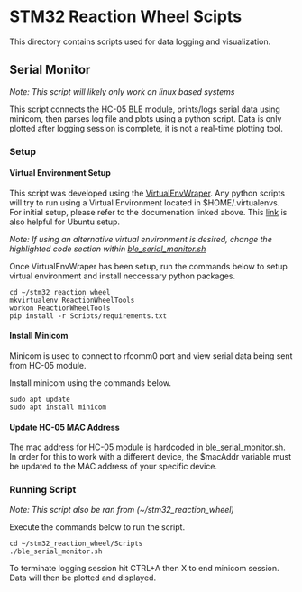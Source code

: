 # STM32 Reaction Wheel Scipts

This directory contains scripts used for data logging and visualization.

## Serial Monitor

*Note: This script will likely only work on linux based systems*

This script connects the HC-05 BLE module, prints/logs serial data using minicom, then parses log file and plots using a python script. Data is only plotted after logging session is complete, it is not a real-time plotting tool.

### Setup
#### Virtual Environment Setup

This script was developed using the [VirtualEnvWraper](https://virtualenvwrapper.readthedocs.io/en/latest/). Any python scripts will try to run using a Virtual Environment located in $HOME/.virtualenvs. For initial setup, please refer to the documenation linked above. This [link](https://opensource.com/article/21/2/python-virtualenvwrapper) is also helpful for Ubuntu setup.<br>

*Note: If using an alternative virtual environment is desired, change the highlighted code section within [ble_serial_monitor.sh](ble_serial_monitor.sh)*<br>

Once VirtualEnvWraper has been setup, run the commands below to setup virtual environment and install neccessary python packages.<br>

```
cd ~/stm32_reaction_wheel
mkvirtualenv ReactionWheelTools
workon ReactionWheelTools
pip install -r Scripts/requirements.txt
```

#### Install Minicom

Minicom is used to connect to rfcomm0 port and view serial data being sent from HC-05 module.<br>

Install minicom using the commands below.<br>

```
sudo apt update
sudo apt install minicom
```

#### Update HC-05 MAC Address

The mac address for HC-05 module is hardcoded in [ble_serial_monitor.sh](ble_serial_monitor.sh). In order for this to work with a different device, the $macAddr variable must be updated to the MAC address of your specific device.

### Running Script
*Note: This script also be ran from (~/stm32_reaction_wheel)*

Execute the commands below to run the script.

```
cd ~/stm32_reaction_wheel/Scripts
./ble_serial_monitor.sh
```

To terminate logging session hit CTRL+A then X to end minicom session. Data will then be plotted and displayed.